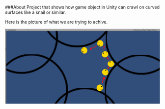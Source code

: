 ###About
Project that shows how game object in Unity can crawl on curved surfaces like a snail or similar.

Here is the picture of what we are trying to achive.

![desired behaviour](DesiredBehaviour.png "desired behaviour")
